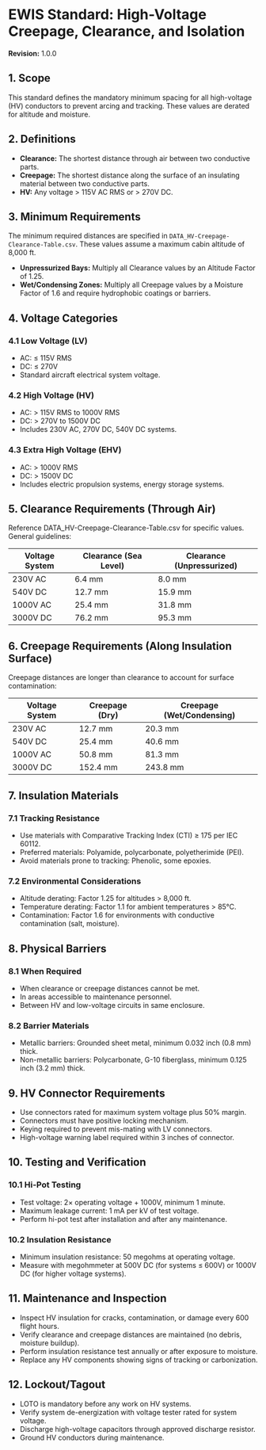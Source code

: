 # EWIS Standard: High-Voltage Creepage, Clearance, and Isolation
**Revision:** 1.0.0

## 1. Scope
This standard defines the mandatory minimum spacing for all high-voltage (HV) conductors to prevent arcing and tracking. These values are derated for altitude and moisture.

## 2. Definitions
- **Clearance:** The shortest distance through air between two conductive parts.
- **Creepage:** The shortest distance along the surface of an insulating material between two conductive parts.
- **HV:** Any voltage > 115V AC RMS or > 270V DC.

## 3. Minimum Requirements
The minimum required distances are specified in `DATA_HV-Creepage-Clearance-Table.csv`. These values assume a maximum cabin altitude of 8,000 ft.

- **Unpressurized Bays:** Multiply all Clearance values by an Altitude Factor of 1.25.
- **Wet/Condensing Zones:** Multiply all Creepage values by a Moisture Factor of 1.6 and require hydrophobic coatings or barriers.

## 4. Voltage Categories

### 4.1 Low Voltage (LV)
- AC: ≤ 115V RMS
- DC: ≤ 270V
- Standard aircraft electrical system voltage.

### 4.2 High Voltage (HV)
- AC: > 115V RMS to 1000V RMS
- DC: > 270V to 1500V DC
- Includes 230V AC, 270V DC, 540V DC systems.

### 4.3 Extra High Voltage (EHV)
- AC: > 1000V RMS
- DC: > 1500V DC
- Includes electric propulsion systems, energy storage systems.

## 5. Clearance Requirements (Through Air)

Reference DATA_HV-Creepage-Clearance-Table.csv for specific values. General guidelines:

| Voltage System | Clearance (Sea Level) | Clearance (Unpressurized) |
|----------------|----------------------|---------------------------|
| 230V AC        | 6.4 mm               | 8.0 mm                    |
| 540V DC        | 12.7 mm              | 15.9 mm                   |
| 1000V AC       | 25.4 mm              | 31.8 mm                   |
| 3000V DC       | 76.2 mm              | 95.3 mm                   |

## 6. Creepage Requirements (Along Insulation Surface)

Creepage distances are longer than clearance to account for surface contamination:

| Voltage System | Creepage (Dry) | Creepage (Wet/Condensing) |
|----------------|----------------|---------------------------|
| 230V AC        | 12.7 mm        | 20.3 mm                   |
| 540V DC        | 25.4 mm        | 40.6 mm                   |
| 1000V AC       | 50.8 mm        | 81.3 mm                   |
| 3000V DC       | 152.4 mm       | 243.8 mm                  |

## 7. Insulation Materials

### 7.1 Tracking Resistance
- Use materials with Comparative Tracking Index (CTI) ≥ 175 per IEC 60112.
- Preferred materials: Polyamide, polycarbonate, polyetherimide (PEI).
- Avoid materials prone to tracking: Phenolic, some epoxies.

### 7.2 Environmental Considerations
- Altitude derating: Factor 1.25 for altitudes > 8,000 ft.
- Temperature derating: Factor 1.1 for ambient temperatures > 85°C.
- Contamination: Factor 1.6 for environments with conductive contamination (salt, moisture).

## 8. Physical Barriers

### 8.1 When Required
- When clearance or creepage distances cannot be met.
- In areas accessible to maintenance personnel.
- Between HV and low-voltage circuits in same enclosure.

### 8.2 Barrier Materials
- Metallic barriers: Grounded sheet metal, minimum 0.032 inch (0.8 mm) thick.
- Non-metallic barriers: Polycarbonate, G-10 fiberglass, minimum 0.125 inch (3.2 mm) thick.

## 9. HV Connector Requirements
- Use connectors rated for maximum system voltage plus 50% margin.
- Connectors must have positive locking mechanism.
- Keying required to prevent mis-mating with LV connectors.
- High-voltage warning label required within 3 inches of connector.

## 10. Testing and Verification

### 10.1 Hi-Pot Testing
- Test voltage: 2× operating voltage + 1000V, minimum 1 minute.
- Maximum leakage current: 1 mA per kV of test voltage.
- Perform hi-pot test after installation and after any maintenance.

### 10.2 Insulation Resistance
- Minimum insulation resistance: 50 megohms at operating voltage.
- Measure with megohmmeter at 500V DC (for systems ≤ 600V) or 1000V DC (for higher voltage systems).

## 11. Maintenance and Inspection
- Inspect HV insulation for cracks, contamination, or damage every 600 flight hours.
- Verify clearance and creepage distances are maintained (no debris, moisture buildup).
- Perform insulation resistance test annually or after exposure to moisture.
- Replace any HV components showing signs of tracking or carbonization.

## 12. Lockout/Tagout
- LOTO is mandatory before any work on HV systems.
- Verify system de-energization with voltage tester rated for system voltage.
- Discharge high-voltage capacitors through approved discharge resistor.
- Ground HV conductors during maintenance.
